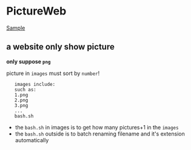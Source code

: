 # PictureWeb
[Sample](http://setu.works/)  
## a website only show picture

 **only suppose `png`**
 
 picture in `images` must sort by `number`!  
 ```
    images include:  
    such as:  
    1.png  
    2.png  
    3.png  
    ...  
    bash.sh
 ```  
- the `bash.sh` in images is to get how many pictures+1 in the `images`
- the `bash.sh` outside is to batch renaming filename and it's extension automatically

